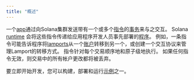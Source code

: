 ```yaml
---
title: "概述"
---
```


一个[app](terminology.md#app)通过向Solana集群发送带有一个或多个[指令](transactions.md#instructions)的[事务](transactions.md)来与之交互。 Solana [runtime](runtime.md) 会将这些指令传递给应用程序开发人员事先部署的[程序](terminology.md#program)。 例如，一条指令可能告诉程序将[lamports](terminology.md#lamports)从一个[账户](accounts.md)转移到另一个，或创建一个交互协议来管理Lamport的转移方式。 指令针对每个交易顺序地和原子级地执行。 如果任何指令无效，则交易中的所有帐户更改都将被丢弃。

要立即开始开发，您可以构建，部署和运行[示例](developing/deployed-programs/examples.md)之一。